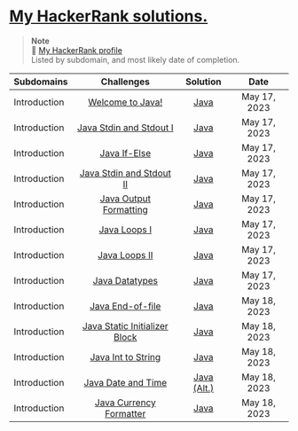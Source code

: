 #  [My HackerRank solutions.](https://www.hackerrank.com/dashboard)

> **Note** <br>
> 🔗 [My HackerRank profile](https://www.hackerrank.com/aillos) <br>
> Listed by subdomain, and most likely date of completion.

| Subdomains | Challenges | Solution | Date
| :---- | :----: | :----: | :----: |
| Introduction | [Welcome to Java!](https://www.hackerrank.com/challenges/welcome-to-java)| [Java](https://github.com/aillos/hackerrank/blob/master/src/WelcomeToJava.java) | May 17, 2023
| Introduction | [Java Stdin and Stdout I](https://www.hackerrank.com/challenges/java-stdin-and-stdout-1)| [Java](https://github.com/aillos/hackerrank/blob/master/src/JavaStdinAndStdoutI.java) | May 17, 2023
| Introduction | [Java If-Else](https://www.hackerrank.com/challenges/java-if-else)| [Java](https://github.com/aillos/hackerrank/blob/master/src/JavaIfElse.java) | May 17, 2023
| Introduction | [Java Stdin and Stdout II](https://www.hackerrank.com/challenges/java-stdin-stdout)| [Java](https://github.com/aillos/hackerrank/blob/master/src/JavaStdinAndStdoutII.java) | May 17, 2023
| Introduction | [Java Output Formatting](https://www.hackerrank.com/challenges/java-output-formatting)| [Java](https://github.com/aillos/hackerrank/blob/master/src/JavaOutputFormatting.java) | May 17, 2023
| Introduction | [Java Loops I](https://www.hackerrank.com/challenges/java-loops-i)| [Java](https://github.com/aillos/hackerrank/blob/master/src/JavaLoopsI.java) | May 17, 2023
| Introduction | [Java Loops II](https://www.hackerrank.com/challenges/java-loops)| [Java](https://github.com/aillos/hackerrank/blob/master/src/JavaLoopsII.java) | May 17, 2023
| Introduction | [Java Datatypes](https://www.hackerrank.com/challenges/java-datatypes)| [Java](https://github.com/aillos/hackerrank/blob/master/src/JavaDatatypes.java) | May 17, 2023
| Introduction | [Java End-of-file](https://www.hackerrank.com/challenges/java-end-of-file)| [Java](https://github.com/aillos/hackerrank/blob/master/src/JavaEndOfFile.java) | May 18, 2023
| Introduction | [Java Static Initializer Block](https://www.hackerrank.com/challenges/java-static-initializer-block)| [Java](https://github.com/aillos/hackerrank/blob/master/src/JavaStaticInitializerBlock.java) | May 18, 2023
| Introduction | [Java Int to String](https://www.hackerrank.com/challenges/java-int-to-string)| [Java](https://github.com/aillos/hackerrank/blob/master/src/JavaIntToString.java) | May 18, 2023
| Introduction | [Java Date and Time](https://www.hackerrank.com/challenges/java-date-and-time)| [Java](https://github.com/aillos/hackerrank/blob/master/src/JavaDateAndTime.java) [(Alt.)](https://github.com/aillos/hackerrank/blob/master/src/JavaDateAndTimeII.java) | May 18, 2023
| Introduction | [Java Currency Formatter](https://www.hackerrank.com/challenges/java-currency-formatter)| [Java](https://github.com/aillos/hackerrank/blob/master/src/JavaCurrencyFormater.java) | May 18, 2023

